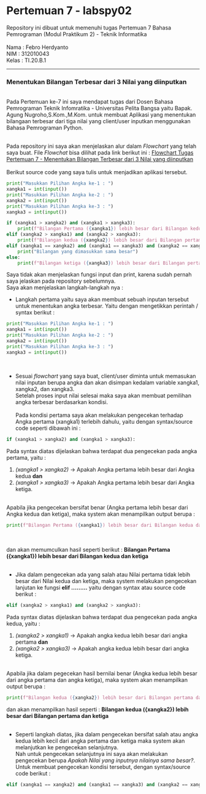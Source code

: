 # Pertemuan 7 - labspy02
Repository ini dibuat untuk memenuhi tugas Pertemuan 7 Bahasa Pemrograman (Modul Praktikum 2) - Teknik Informatika<br><br>
Nama : Febro Herdyanto<br>
NIM : 312010043<br>
Kelas : TI.20.B.1<br>
<hr>


### Menentukan Bilangan Terbesar dari 3 Nilai yang diinputkan

<br>
Pada Pertemuan ke-7 ini saya mendapat tugas dari Dosen Bahasa Pemrograman Teknik Infomratika - Universitas Pelita Bangsa yaitu Bapak. Agung Nugroho,S.Kom.,M.Kom. untuk membuat Aplikasi yang menentukan bilangaan terbesar dari tiga nilai yang client/user inputkan menggunakan Bahasa Pemrograman Python.<br><br>


Pada repository ini saya akan menjelaskan alur dalam *Flowchart* yang telah saya buat. File *Flowchat* bisa dilihat pada link berikut ini : [Flowchart Tugas Pertemuan 7 - Menentukan Bilangan Terbesar dari 3 Nilai yang diinputkan](Flowchart_Febro_Herdyanto_312010043.pdf) 
<br><br> 
Berikut source code yang saya tulis untuk menjadikan aplikasi tersebut.

``` python
print("Masukkan Pilihan Angka ke-1 : ")
xangka1 = int(input())
print("Masukkan Pilihan Angka ke-2 : ")
xangka2 = int(input())
print("Masukkan Pilihan Angka ke-3 : ")
xangka3 = int(input())

if (xangka1 > xangka2) and (xangka1 > xangka3):
    print(f"Bilangan Pertama ({xangka1}) lebih besar dari Bilangan kedua dan ketiga")
elif (xangka2 > xangka1) and (xangka2 > xangka3):
    print(f"Bilangan kedua ({xangka2}) lebih besar dari Bilangan pertama dan ketiga")
elif (xangka1 == xangka2) and (xangka1 == xangka3) and (xangka2 == xangka3):
    print("Bilangan yang dimasukkan sama besar")
else:
    print(f"Bilangan ketiga ({xangka3}) lebih besar dari Bilangan pertama dan kedua")
```

Saya tidak akan menjelaskan fungsi input dan print, karena sudah pernah saya jelaskan pada repository sebelumnya.<br>
Saya akan menjelaskan langkah-langkah nya :<br>

* Langkah pertama yaitu saya akan membuat sebuah inputan tersebut untuk menentukan angka terbesar. Yaitu dengan mengetikkan perintah / syntax berikut :<br>
``` python
print("Masukkan Pilihan Angka ke-1 : ")
xangka1 = int(input())
print("Masukkan Pilihan Angka ke-2 : ")
xangka2 = int(input())
print("Masukkan Pilihan Angka ke-3 : ")
xangka3 = int(input())
```
<br>

* Sesuai *flowchart* yang saya buat, client/user diminta untuk memasukan nilai inputan berupa angka dan akan disimpan kedalam variable xangka1, xangka2, dan xangka3. <br> 
Setelah proses input nilai selesai maka saya akan membuat pemilihan angka terbesar berdasarkan kondisi.<br>
<br> Pada kondisi pertama saya akan melakukan pengecekan terhadap Angka pertama (xangka1) terlebih dahulu, yaitu dengan syntax/source code seperti dibawah ini :<br>
``` python
if (xangka1 > xangka2) and (xangka1 > xangka3):
```
Pada syntax diatas dijelaskan bahwa terdapat dua pengecekan pada angka pertama, yaitu :<br>
   1. *(xangka1 > xangka2)* -> Apakah Angka pertama lebih besar dari Angka kedua **dan**
   2. *(xangka1 > xangka3)* -> Apakah Angka pertama lebih besar dari Angka ketiga.
<br>
Apabila jika pengecekan bersifat benar (Angka pertama lebih besar dari Angka kedua dan ketiga), maka system akan menampilkan output berupa :<br>

``` python
print(f"Bilangan Pertama ({xangka1}) lebih besar dari Bilangan kedua dan ketiga")
```

<br><br>dan akan memumculkan hasil seperti berikut : **Bilangan Pertama ({xangka1}) lebih besar dari Bilangan kedua dan ketiga**<br>
<br>

* Jika dalam pengecekan ada yang salah atau Nilai pertama tidak lebih besar dari Nilai kedua dan ketiga, maka system melakukan pengecekan lanjutan ke fungsi **elif .........** yaitu dengan syntax atau source code berikut : <br>

``` python
elif (xangka2 > xangka1) and (xangka2 > xangka3):
```
Pada syntax diatas dijelaskan bahwa terdapat dua pengecekan pada angka kedua, yaitu : <br>
   1. *(xangka2 > xangka1)* -> Apakah angka kedua lebih besar dari angka pertama **dan**
   2. *(xangka2 > xangka3)* -> Apakah angka kedua lebih besar dari angka ketiga.
<br>
Apabila jika dalam pegecekan hasil bernilai benar (Angka kedua lebih besar dari angka pertama dan angka ketiga), maka system akan menampilkan output berupa :<br>

``` python
print(f"Bilangan kedua ({xangka2}) lebih besar dari Bilangan pertama dan ketiga")
```
dan akan menampilkan hasil seperti : **Bilangan kedua ({xangka2}) lebih besar dari Bilangan pertama dan ketiga**<br>
<br>

* Seperti langkah diatas, jika dalam pengecekan bersifat salah atau angka kedua lebih kecil dari angka pertama dan ketiga maka system akan melanjutkan ke pengecekan selanjutnya.<br>
Nah untuk pengecekan selanjutnya ini saya akan melakukan pengecekan berupa *Apakah Nilai yang inputnya nilainya sama besar?*.<br>
Untuk membuat pengecekan kondisi tersebut, dengan syntax/source code berikut :<br>
``` python
elif (xangka1 == xangka2) and (xangka1 == xangka3) and (xangka2 == xangka3):
```


